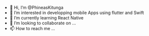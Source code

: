 - 👋 Hi, I’m @PhineasKitunga
- 👀 I’m interested in developping mobile Apps using flutter and Swift 
- 🌱 I’m currently learning React Native
- 💞️ I’m looking to collaborate on ...
- 📫 How to reach me ...

<!---
PhineasKitunga/PhineasKitunga is a ✨ special ✨ repository because its `README.md` (this file) appears on your GitHub profile.
You can click the Preview link to take a look at your changes.
--->
